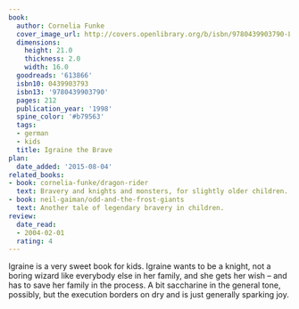 ```yaml
---
book:
  author: Cornelia Funke
  cover_image_url: http://covers.openlibrary.org/b/isbn/9780439903790-L.jpg
  dimensions:
    height: 21.0
    thickness: 2.0
    width: 16.0
  goodreads: '613866'
  isbn10: 0439903793
  isbn13: '9780439903790'
  pages: 212
  publication_year: '1998'
  spine_color: '#b79563'
  tags:
  - german
  - kids
  title: Igraine the Brave
plan:
  date_added: '2015-08-04'
related_books:
- book: cornelia-funke/dragon-rider
  text: Bravery and knights and monsters, for slightly older children.
- book: neil-gaiman/odd-and-the-frost-giants
  text: Another tale of legendary bravery in children.
review:
  date_read:
  - 2004-02-01
  rating: 4
---
```


Igraine is a very sweet book for kids. Igraine wants to be a knight, not a boring wizard like everybody else in her
family, and she gets her wish – and has to save her family in the process. A bit saccharine in the general tone,
possibly, but the execution borders on dry and is just generally sparking joy.
